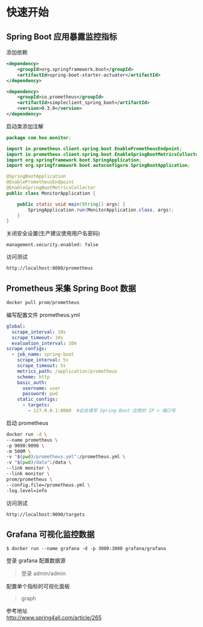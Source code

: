 # 快速开始
## Spring Boot 应用暴露监控指标
添加依赖
```xml
<dependency>
    <groupId>org.springframework.boot</groupId>
    <artifactId>spring-boot-starter-actuator</artifactId>
</dependency>

<dependency>
    <groupId>io.prometheus</groupId>
    <artifactId>simpleclient_spring_boot</artifactId>
    <version>0.3.0</version>
</dependency>
```
启动类添加注解
```java
package com.hoo.monitor;

import io.prometheus.client.spring.boot.EnablePrometheusEndpoint;
import io.prometheus.client.spring.boot.EnableSpringBootMetricsCollector;
import org.springframework.boot.SpringApplication;
import org.springframework.boot.autoconfigure.SpringBootApplication;

@SpringBootApplication
@EnablePrometheusEndpoint
@EnableSpringBootMetricsCollector
public class MonitorApplication {

	public static void main(String[] args) {
		SpringApplication.run(MonitorApplication.class, args);
	}
}
```
关闭安全设置(生产建议使用用户名密码)
```
management.security.enabled: false
```
访问测试
```
http://localhost:8080/prometheus
```

## Prometheus 采集 Spring Boot 数据
```bash
docker pull prom/prometheus
```
编写配置文件 prometheus.yml
```yaml
global:
  scrape_interval: 10s
  scrape_timeout: 10s
  evaluation_interval: 10m
scrape_configs:
  - job_name: spring-boot
    scrape_interval: 5s
    scrape_timeout: 5s
    metrics_path: /application/prometheus
    scheme: http
    basic_auth:
      username: user
      password: pwd
    static_configs:
      - targets:
        - 127.0.0.1:8080  #此处填写 Spring Boot 应用的 IP + 端口号
```
启动 prometheus
```bash
docker run -d \
--name prometheus \
-p 9090:9090 \
-m 500M \
-v "$(pwd)/prometheus.yml":/prometheus.yml \
-v "$(pwd)/data":/data \
--link monitor \
--link monitor \
prom/prometheus \
--config.file=/prometheus.yml \
-log.level=info
```
访问测试
```
http://localhost:9090/targets
```

## Grafana 可视化监控数据
```
$ docker run --name grafana -d -p 3000:3000 grafana/grafana
```
登录 grafana 配置数据源
> 登录 admin/admin

配置单个指标的可视化面板
> graph

参考地址  
http://www.spring4all.com/article/265
